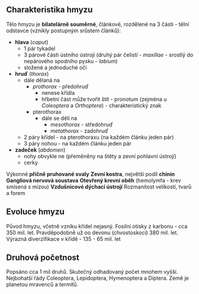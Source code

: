 ## Charakteristika hmyzu
Tělo hmyzu je **bilatelárně souměrné**, článkové, rozdělené na 3 části - tělní odstavce (vznikly postupným srůstem článků):
- **hlava** (*caput*)
	- 1 pár tykadel
	- 3 párové části ústního ústrojí (druhý pár čelistí - *maxillae* - srostlý do nepárového spodního pysku - *labium*)
	- složené a jednoduché oči
- **hruď** (*thorax*)
	- dále dělaná na
		- *prothorax* - předohruď
			- nenese křídla
			- hřbetní část může tvořit štít - pronotum (zejména u *Coleoptera* a *Orthoptera*) - charakteristický znak
		- pterothorax
			- dále se dělí na
				- *mesothorax* - středohruď
				- *metathorax* - zadohruď
	- 2 páry křídel - na pterothoraxu (na každém článku jeden pár)
	- 3 páry nohou - na každém článku jeden pár
- **zadeček** (*abdomen*)
	- nohy obvykle ne (přeměněny na štěty a zevní pohlavní ústrojí)
	- cerky

Výkonné **příčně pruhované svaly**
**Zevní kostra**, největší podíl **chinin**
**Gangliová nervová soustava**
**Otevřený krevní oběh** (hemolymfa - krev smísená s mízou)
**Vzdušnicové dýchací ústrojí**
Rozmanitost velikostí, tvarů a forem

## Evoluce hmyzu
Původ hmyzu, včetně vzniku křídel nejasný.
Fosilní otisky z karbonu - cca 350 mil. let. Pravděpodobně už oo devonu (chvostoskoci) 380 mil. let.
Výrazná diverzifikace v křídě - 135 - 65 mil. let

## Druhová početnost
Popsáno cca 1 mil druhů. Skutečný odhadovaný počet mnohem vyšší.
Nejbohatší řády Coleoptera, Lepidoptera, Hymenoptera a Diptera.
Země je planetou mravenců a termitů.